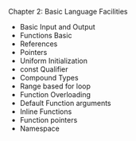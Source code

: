 Chapter 2: Basic Language Facilities

- Basic Input and Output
- Functions Basic
- References
- Pointers
- Uniform Initialization
- const Qualifier
- Compound Types
- Range based for loop
- Function Overloading
- Default Function arguments
- Inline Functions
- Function pointers
- Namespace